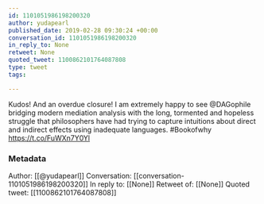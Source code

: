 ```yaml
---
id: 1101051986198200320
author: yudapearl
published_date: 2019-02-28 09:30:24 +00:00
conversation_id: 1101051986198200320
in_reply_to: None
retweet: None
quoted_tweet: 1100862101764087808
type: tweet
tags:

---
```


Kudos! And an overdue closure! I am extremely happy to see @DAGophile bridging modern mediation analysis with the long, tormented and hopeless struggle that philosophers have had trying to capture intuitions about direct and indirect effects using inadequate languages. #Bookofwhy https://t.co/FuWXn7Y0Yl

### Metadata

Author: [[@yudapearl]]
Conversation: [[conversation-1101051986198200320]]
In reply to: [[None]]
Retweet of: [[None]]
Quoted tweet: [[1100862101764087808]]
